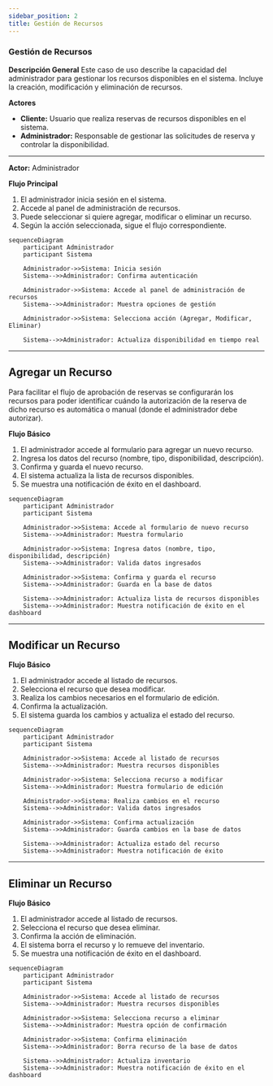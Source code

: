 ```yaml
---
sidebar_position: 2
title: Gestión de Recursos
---
```



### Gestión de Recursos

**Descripción General**
Este caso de uso describe la capacidad del administrador para gestionar los recursos disponibles en el sistema. Incluye la creación, modificación y eliminación de recursos.

**Actores**
- **Cliente:** Usuario que realiza reservas de recursos disponibles en el sistema.
- **Administrador:** Responsable de gestionar las solicitudes de reserva y controlar la disponibilidad.

---

**Actor:** Administrador  

**Flujo Principal**
1. El administrador inicia sesión en el sistema.
2. Accede al panel de administración de recursos.
3. Puede seleccionar si quiere agregar, modificar o eliminar un recurso.
4. Según la acción seleccionada, sigue el flujo correspondiente.

``` mermaid
sequenceDiagram
    participant Administrador
    participant Sistema

    Administrador->>Sistema: Inicia sesión
    Sistema-->>Administrador: Confirma autenticación

    Administrador->>Sistema: Accede al panel de administración de recursos
    Sistema-->>Administrador: Muestra opciones de gestión

    Administrador->>Sistema: Selecciona acción (Agregar, Modificar, Eliminar)

    Sistema-->>Administrador: Actualiza disponibilidad en tiempo real

```

---

## Agregar un Recurso
Para facilitar el flujo de aprobación de reservas se configurarán los recursos para poder identificar cuándo la autorización de la reserva de dicho recurso es automática o manual (donde el administrador debe autorizar).

**Flujo Básico**
1. El administrador accede al formulario para agregar un nuevo recurso.
2. Ingresa los datos del recurso (nombre, tipo, disponibilidad, descripción).
3. Confirma y guarda el nuevo recurso.
4. El sistema actualiza la lista de recursos disponibles.
5. Se muestra una notificación de éxito en el dashboard.

```mermaid
sequenceDiagram
    participant Administrador
    participant Sistema

    Administrador->>Sistema: Accede al formulario de nuevo recurso
    Sistema-->>Administrador: Muestra formulario

    Administrador->>Sistema: Ingresa datos (nombre, tipo, disponibilidad, descripción)
    Sistema-->>Administrador: Valida datos ingresados

    Administrador->>Sistema: Confirma y guarda el recurso
    Sistema-->>Administrador: Guarda en la base de datos

    Sistema-->>Administrador: Actualiza lista de recursos disponibles
    Sistema-->>Administrador: Muestra notificación de éxito en el dashboard
```
---

## Modificar un Recurso
**Flujo Básico**
1. El administrador accede al listado de recursos.
2. Selecciona el recurso que desea modificar.
3. Realiza los cambios necesarios en el formulario de edición.
4. Confirma la actualización.
5. El sistema guarda los cambios y actualiza el estado del recurso.

```mermaid
sequenceDiagram
    participant Administrador
    participant Sistema

    Administrador->>Sistema: Accede al listado de recursos
    Sistema-->>Administrador: Muestra recursos disponibles

    Administrador->>Sistema: Selecciona recurso a modificar
    Sistema-->>Administrador: Muestra formulario de edición

    Administrador->>Sistema: Realiza cambios en el recurso
    Sistema-->>Administrador: Valida datos ingresados

    Administrador->>Sistema: Confirma actualización
    Sistema-->>Administrador: Guarda cambios en la base de datos

    Sistema-->>Administrador: Actualiza estado del recurso
    Sistema-->>Administrador: Muestra notificación de éxito
```
--- 

## Eliminar un Recurso

**Flujo Básico**
1. El administrador accede al listado de recursos.
2. Selecciona el recurso que desea eliminar.
3. Confirma la acción de eliminación.
4. El sistema borra el recurso y lo remueve del inventario.
5. Se muestra una notificación de éxito en el dashboard.

```mermaid
sequenceDiagram
    participant Administrador
    participant Sistema

    Administrador->>Sistema: Accede al listado de recursos
    Sistema-->>Administrador: Muestra recursos disponibles

    Administrador->>Sistema: Selecciona recurso a eliminar
    Sistema-->>Administrador: Muestra opción de confirmación

    Administrador->>Sistema: Confirma eliminación
    Sistema-->>Administrador: Borra recurso de la base de datos

    Sistema-->>Administrador: Actualiza inventario
    Sistema-->>Administrador: Muestra notificación de éxito en el dashboard
```
